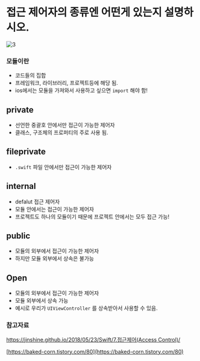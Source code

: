 # 접근 제어자의 종류엔 어떤게 있는지 설명하시오.

![3](https://user-images.githubusercontent.com/35272802/125194026-69017700-e28a-11eb-8017-40d4a1f9f179.png)

### 모듈이란

- 코드들의 집합
- 프레임워크, 라이브러리, 프로젝트등에 해당 됨.
- ios에서는 모듈을 가져와서 사용하고 싶으면 `import` 해야 함!

## private

- 선언한 중괄호 안에서만 접근이 가능한 제어자
- 클래스, 구조체의 프로퍼티의 주로 사용 됨.

## fileprivate

- `.swift` 파일 안에서만 접근이 가능한 제어자

## internal

- defalut 접근 제어자
- 모듈 안에서는 접근이 가능한 제어자
- 프로젝트도 하나의 모듈이기 때문에 프로젝트 안에서는 모두 접근 가능!

## public

- 모듈의 외부에서 접근이 가능한 제어자
- 하지만 모듈 외부에서 상속은 불가능

## Open

- 모듈의 외부에서 접근이 가능한 제어자
- 모듈 외부에서 상속 가능
- 예시로 우리가 `UIViewController` 를 상속받아서 사용할 수 있음.

### 참고자료

[https://jinshine.github.io/2018/05/23/Swift/7.접근제어(Access Control)/](https://jinshine.github.io/2018/05/23/Swift/7.%EC%A0%91%EA%B7%BC%EC%A0%9C%EC%96%B4(Access%20Control)/)

[https://baked-corn.tistory.com/80](https://baked-corn.tistory.com/80)
